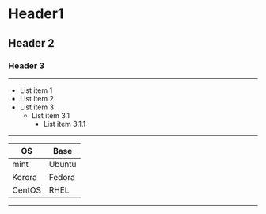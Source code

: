 # Header1

## Header 2

### Header 3

------------

* List item 1
* List item 2
* List item 3
    * List item 3.1
        * List item 3.1.1

*************

| OS | Base |
| -- | ---- |
| mint | Ubuntu |
| Korora | Fedora |
| CentOS | RHEL |

-------------
